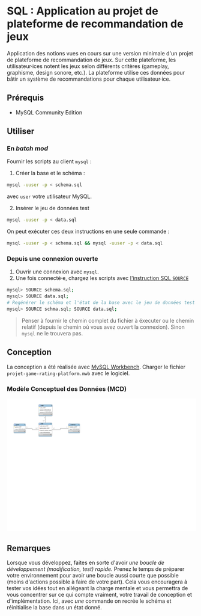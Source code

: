 # SQL : Application au projet de plateforme de recommandation de jeux

Application des notions vues en cours sur une version minimale d'un projet de plateforme de recommandation de jeux. Sur cette plateforme, les utilisateur·ices notent les jeux selon différents critères (gameplay, graphisme, design sonore, etc.). La plateforme utilise ces données pour bâtir un système de recommandations pour chaque utilisateur·ice.

## Prérequis

- MySQL Community Edition
  
## Utiliser

### En *batch mod*

Fournir les scripts au client `mysql` :

1. Créer la base et le schéma :

~~~bash
mysql -uuser -p < schema.sql
~~~

avec `user` votre utilisateur MySQL.

2. Insérer le jeu de données test

~~~bash
mysql -uuser -p < data.sql
~~~

On peut exécuter ces deux instructions en une seule commande :

~~~bash
mysql -uuser -p < schema.sql && mysql -uuser -p < data.sql
~~~

### Depuis une connexion ouverte

1. Ouvrir une connexion avec `mysql`. 
2. Une fois connecté·e, chargez les scripts avec [l'instruction SQL `SOURCE`](https://dev.mysql.com/doc/refman/8.0/en/mysql-batch-commands.html)

~~~bash
mysql> SOURCE schema.sql;
mysql> SOURCE data.sql;
# Regénérer le schéma et l'état de la base avec le jeu de données test en une commande
mysql> SOURCE schma.sql; SOURCE data.sql;
~~~

> Penser à fournir le chemin complet du fichier à éxecuter ou le chemin relatif (depuis le chemin où vous avez ouvert la connexion). Sinon `mysql` ne le trouvera pas.

## Conception

La conception a été réalisée avec [MySQL Workbench](https://www.mysql.com/products/workbench/). Charger le fichier `projet-game-rating-platform.mwb` avec le logiciel.

### Modèle Conceptuel des Données (MCD)

![](./mcd.svg)

## Remarques

Lorsque vous développez, faites en sorte d'avoir *une boucle de développement (modification, test) rapide*. Prenez le temps de préparer votre environnement pour avoir une boucle aussi courte que possible (moins d'actions possible à faire de votre part). Cela vous encouragera à tester vos idées tout en allégeant la charge mentale et vous permettra de vous concentrer sur ce qui compte vraiment, votre travail de conception et d'implémentation. Ici, avec *une* commande on recrée le schéma et réinitialise la base dans un état donné.




